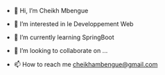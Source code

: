 - 👋 Hi, I’m Cheikh Mbengue
- 👀 I’m interested in  le  Developpement Web
- 🌱 I’m currently learning SpringBoot

- 💞️ I’m looking to collaborate on ...
- 📫 How to reach me cheikhambengue@gmail.com

<!---
cheikhaa/cheikhaa is a ✨ special ✨ repository because its `README.md` (this file) appears on your GitHub profile.
You can click the Preview link to take a look at your changes.
--->
